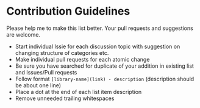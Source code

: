 # Contribution Guidelines

Please help me to make this list better. Your pull requests and suggestions are welcome.

* Start individual Issie for each discussion topic with suggestion on changing structure of categories etc.
* Make individual pull requests for each atomic change
* Be sure you have searched for duplicate of your addition in existing list and Issues/Pull requests
* Follow format `[library-name](link) - description` (description should be about one line)
* Place a dot at the end of each list item description
* Remove unneeded trailing whitespaces

